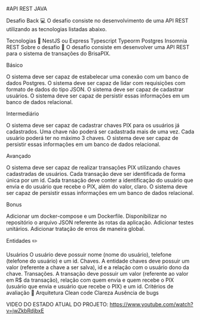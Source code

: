 #API REST JAVA

Desafio Back 💻
O desafio consiste no desenvolvimento de uma API REST utilizando as tecnologias listadas abaixo.

Tecnologias 🚀
NestJS ou Express
Typescript
Typeorm
Postgres
Insomnia
REST
Sobre o desafio 📌
O desafio consiste em desenvolver uma API REST para o sistema de transações do BrisaPIX.

Básico

O sistema deve ser capaz de estabelecar uma conexão com um banco de dados Postgres.
O sistema deve ser capaz de lidar com requisições com formato de dados do tipo JSON.
O sistema deve ser capaz de cadastrar usuários.
O sistema deve ser capaz de persistir essas informações em um banco de dados relacional.

Intermediário

O sistema deve ser capaz de cadastrar chaves PIX para os usuários já cadastrados.
Uma chave não poderá ser cadastrada mais de uma vez.
Cada usuário poderá ter no máximo 3 chaves.
O sistema deve ser capaz de persistir essas informações em um banco de dados relacional.

Avançado

O sistema deve ser capaz de realizar transações PIX utilizando chaves cadastradas de usuários.
Cada transação deve ser identificada de forma única por um id.
Cada transação deve conter a identificação do usuário que envia e do usuário que recebe o PIX, além do valor, claro.
O sistema deve ser capaz de persistir essas informações em um banco de dados relacional.

Bonus

Adicionar um docker-compose e um Dockerfile.
Disponibilizar no repositório o arquivo JSON referente às rotas da aplicação.
Adicionar testes unitários.
Adicionar tratação de erros de maneira global.


Entidades ✏️

Usuários
O usuário deve possuir nome (nome do usuário), telefone (telefone do usuário) e um id.
Chaves.
A entidade chaves deve possuir um valor (referente a chave a ser salva), id e a relação com o usuário dono da chave.
Transações.
A transação deve possuir um valor (referente ao valor em R$ da transação), relação com quem envia e quem recebe o PIX (usuário que envia e usuário que recebe o PIX) e um id.
Critérios de avaliação 📝
Arquitetura
Clean code
Clareza
Ausência de bugs
 
 VIDEO DO ESTADO ATUAL DO PROJETO: https://www.youtube.com/watch?v=jwZkbRdjbxE
